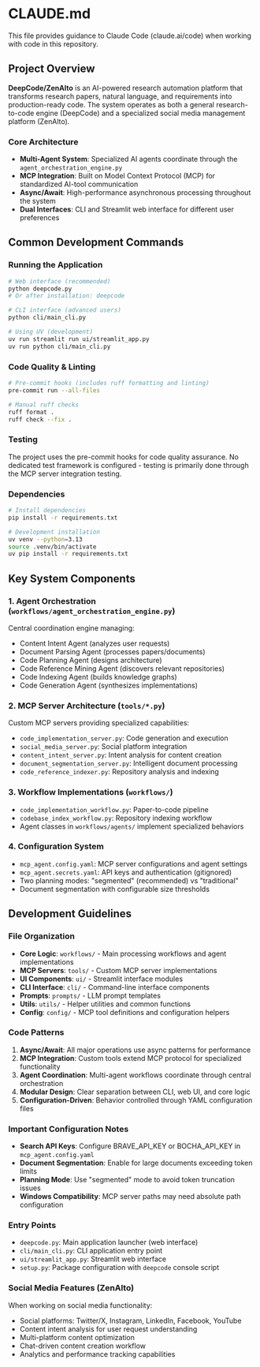 # CLAUDE.md

This file provides guidance to Claude Code (claude.ai/code) when working with code in this repository.

## Project Overview

**DeepCode/ZenAlto** is an AI-powered research automation platform that transforms research papers, natural language, and requirements into production-ready code. The system operates as both a general research-to-code engine (DeepCode) and a specialized social media management platform (ZenAlto).

### Core Architecture

- **Multi-Agent System**: Specialized AI agents coordinate through the `agent_orchestration_engine.py` 
- **MCP Integration**: Built on Model Context Protocol (MCP) for standardized AI-tool communication
- **Async/Await**: High-performance asynchronous processing throughout the system
- **Dual Interfaces**: CLI and Streamlit web interface for different user preferences

## Common Development Commands

### Running the Application

```bash
# Web interface (recommended)
python deepcode.py
# Or after installation: deepcode

# CLI interface (advanced users) 
python cli/main_cli.py

# Using UV (development)
uv run streamlit run ui/streamlit_app.py
uv run python cli/main_cli.py
```

### Code Quality & Linting

```bash
# Pre-commit hooks (includes ruff formatting and linting)
pre-commit run --all-files

# Manual ruff checks
ruff format .
ruff check --fix .
```

### Testing

The project uses the pre-commit hooks for code quality assurance. No dedicated test framework is configured - testing is primarily done through the MCP server integration testing.

### Dependencies

```bash
# Install dependencies
pip install -r requirements.txt

# Development installation
uv venv --python=3.13
source .venv/bin/activate
uv pip install -r requirements.txt
```

## Key System Components

### 1. Agent Orchestration (`workflows/agent_orchestration_engine.py`)

Central coordination engine managing:
- Content Intent Agent (analyzes user requests)
- Document Parsing Agent (processes papers/documents) 
- Code Planning Agent (designs architecture)
- Code Reference Mining Agent (discovers relevant repositories)
- Code Indexing Agent (builds knowledge graphs)
- Code Generation Agent (synthesizes implementations)

### 2. MCP Server Architecture (`tools/*.py`)

Custom MCP servers providing specialized capabilities:
- `code_implementation_server.py`: Code generation and execution
- `social_media_server.py`: Social platform integration
- `content_intent_server.py`: Intent analysis for content creation
- `document_segmentation_server.py`: Intelligent document processing
- `code_reference_indexer.py`: Repository analysis and indexing

### 3. Workflow Implementations (`workflows/`)

- `code_implementation_workflow.py`: Paper-to-code pipeline
- `codebase_index_workflow.py`: Repository indexing workflow  
- Agent classes in `workflows/agents/` implement specialized behaviors

### 4. Configuration System

- `mcp_agent.config.yaml`: MCP server configurations and agent settings
- `mcp_agent.secrets.yaml`: API keys and authentication (gitignored)
- Two planning modes: "segmented" (recommended) vs "traditional"
- Document segmentation with configurable size thresholds

## Development Guidelines

### File Organization

- **Core Logic**: `workflows/` - Main processing workflows and agent implementations  
- **MCP Servers**: `tools/` - Custom MCP server implementations
- **UI Components**: `ui/` - Streamlit interface modules
- **CLI Interface**: `cli/` - Command-line interface components
- **Prompts**: `prompts/` - LLM prompt templates
- **Utils**: `utils/` - Helper utilities and common functions
- **Config**: `config/` - MCP tool definitions and configuration helpers

### Code Patterns

1. **Async/Await**: All major operations use async patterns for performance
2. **MCP Integration**: Custom tools extend MCP protocol for specialized functionality  
3. **Agent Coordination**: Multi-agent workflows coordinate through central orchestration
4. **Modular Design**: Clear separation between CLI, web UI, and core logic
5. **Configuration-Driven**: Behavior controlled through YAML configuration files

### Important Configuration Notes

- **Search API Keys**: Configure BRAVE_API_KEY or BOCHA_API_KEY in `mcp_agent.config.yaml` 
- **Document Segmentation**: Enable for large documents exceeding token limits
- **Planning Mode**: Use "segmented" mode to avoid token truncation issues
- **Windows Compatibility**: MCP server paths may need absolute path configuration

### Entry Points

- `deepcode.py`: Main application launcher (web interface)
- `cli/main_cli.py`: CLI application entry point
- `ui/streamlit_app.py`: Streamlit web interface
- `setup.py`: Package configuration with `deepcode` console script

### Social Media Features (ZenAlto)

When working on social media functionality:
- Social platforms: Twitter/X, Instagram, LinkedIn, Facebook, YouTube
- Content intent analysis for user request understanding
- Multi-platform content optimization
- Chat-driven content creation workflow
- Analytics and performance tracking capabilities